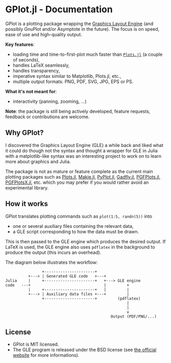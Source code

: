 # GPlot.jl - Documentation

GPlot is a plotting package wrapping the [Graphics Layout Engine](http://glx.sourceforge.net/index.html) (and possibly GnuPlot and/or Asymptote in the future).
The focus is on speed, ease of use and high-quality output.

**Key features**:

* loading time and time-to-first-plot much faster than [`Plots.jl`](https://github.com/JuliaPlots/Plots.jl) (a couple of seconds),
* handles LaTeX seamlessly,
* handles transparency,
* imperative syntax similar to Matplotlib, Plots.jl, etc.,
* multiple output formats: PNG, PDF, SVG, JPG, EPS or PS.

**What it's not meant for**:

* interactivity (panning, zooming, ...)

**Note**: the package is still being actively developed, feature requests, feedback or contributions are welcome.

## Why GPlot?

I discovered the Graphics Layout Engine (GLE) a while back and liked what it could do though not the syntax and thought a wrapper for GLE in Julia with a matplotlib-like syntax was an interesting project to work on to learn more about graphics and Julia.

The package is not as mature or feature complete as the current main plotting packages such as [Plots.jl](https://github.com/JuliaPlots/Plots.jl), [Makie.jl](https://github.com/JuliaPlots/Makie.jl), [PyPlot.jl](https://github.com/JuliaPy/PyPlot.jl), [Gadfly.jl](https://github.com/GiovineItalia/Gadfly.jl), [PGFPlots.jl](https://github.com/JuliaTeX/PGFPlots.jl), [PGFPlotsX.jl](https://github.com/KristofferC/PGFPlotsX.jl), etc. which you may prefer if you would rather avoid an experimental library.

## How it works

GPlot translates plotting commands such as `plot(1:5, randn(5))` into

* one or several auxiliary files containing the relevant data,
* a GLE script corresponding to how the data must be drawn.

This is then passed to the GLE engine which produces the desired output.
If LaTeX is used, the GLE engine also uses `pdflatex` in the background to produce the output (this incurs an overhead).

The diagram below illustrates the workflow:

```
                +----------------------+
          +---> | Generated GLE code   +---+
Julia     |     +----------------------+   +---> GLE engine
code   ---+                                |         +
          |     +----------------------+   |         |
          +---> | Auxiliary data files +---+         |
                +----------------------+         (pdflatex)
                                                     |
                                                     |
                                                     v
                                              Output (PDF/PNG/...)
```

## License

* GPlot is MIT licensed.
* The GLE program is released under the BSD license (see [the official website](http://glx.sourceforge.net/main/faq.html#license) for more informations).
